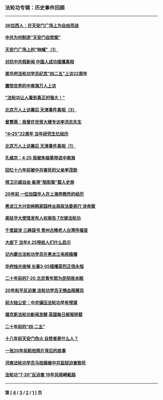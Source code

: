 ### 法轮功专辑：历史事件回顾
---
#### [36位西人：在天安门广场上为自由而战](../../pages/nf5793/n13390029.md?08310430) 
#### [中共为何制造“天安门自焚案”](../../pages/nf5793/n13183270.md?08310430) 
#### [天安门广场上的“呐喊”（1）](../../pages/nf5793/n13105277.md?08310430) 
#### [对抗中共假新闻 中国人成功插播真相](../../pages/nf5793/n12910618.md?08310430) 
#### [美华府法轮功学员纪念“四二五”上访22周年](../../pages/nf5793/n12904445.md?08310430) 
#### [震惊世界的中南海万人上访](../../pages/nf5793/n12903976.md?08310430) 
#### [“法轮功让人看到真正的强大！”](../../pages/nf5793/n12903195.md?08310430) 
#### [北京万人上访幕后 天津事件真相（3）](../../pages/nf5793/n12902807.md?08310430) 
#### [曾慧燕：我曾在世贸大楼专访李洪志先生](../../pages/nf5793/n12898729.md?08310430) 
#### [“4•25”22周年 当年研究生忆经历](../../pages/nf5793/n12894152.md?08310430) 
#### [北京万人上访幕后 天津事件真相（1）](../../pages/nf5793/n12885174.md?08310430) 
#### [孔维京：4·25 我被朱镕基带进中南海](../../pages/nf5793/n12864987.md?08310430) 
#### [回忆十六年前被中共害死的父亲李茂勋](../../pages/nf5793/n12880270.md?08310430) 
#### [捍卫示威自由 香港“阻街案”载入史册](../../pages/nf5793/n12811245.md?08310430) 
#### [20年前 一位加国华人在上海劳教所的经历](../../pages/nf5793/n12707932.md?08310430) 
#### [黑龙江大兴安岭韩家园林业局政法委恶行 涉命案](../../pages/nf5793/n12622815.md?08310430) 
#### [美驻华大使馆发布人权报告 7次提法轮功](../../pages/nf5793/n12520541.md?08310430) 
#### [千里跋涉 三麻袋书 贵州古稀老人台湾传福音](../../pages/nf5793/n12198750.md?08310430) 
#### [大疫下 当年4.25带给人们什么启示](../../pages/nf5793/n12058565.md?08310430) 
#### [记内蒙古法轮功学员在黑龙江电视插播](../../pages/nf5793/n11699194.md?08310430) 
#### [华府烛光夜悼 长春3·05插播英烈正信永恒](../../pages/nf5793/n11397432.md?08310430) 
#### [二十年前的7·20 北京青年郭为民彻夜未眠](../../pages/nf5793/n11354195.md?08310430) 
#### [20年和平反迫害 法轮功学员无惧血雨腥风](../../pages/nf5793/n11348279.md?08310430) 
#### [前大陆公安：中共镇压法轮功早有预谋](../../pages/nf5793/n11352168.md?08310430) 
#### [福克斯法轮功新闻发酵  英国每日邮报转载](../../pages/nf5793/n11285952.md?08310430) 
#### [二十年前的“四·二五”](../../pages/nf5793/n11207639.md?08310430) 
#### [十八年前天安门伪火 自焚者是什么人？](../../pages/nf5793/n10996556.md?08310430) 
#### [一张20年前航拍照片背后的故事](../../pages/nf5793/n10693797.md?08310430) 
#### [河南法轮功学员马桂娥被中共监狱迫害致死](../../pages/nf5793/n10684974.md?08310430) 
#### [法轮功“7‧20”反迫害 19年风雨崎岖路](../../pages/nf5793/n10570834.md?08310430) 

---
#### 第 [ [4](./4.md?08310430) / [3](./3.md?08310430) / [2](./2.md?08310430) / [1](./1.md?08310430) ] 页
